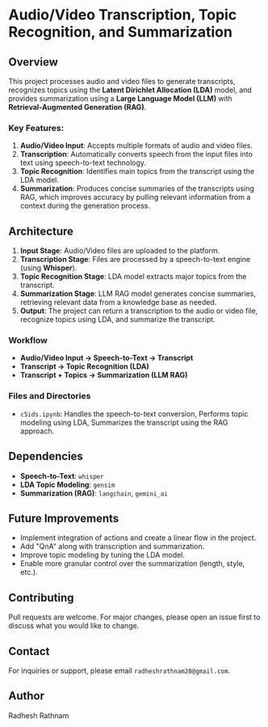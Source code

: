# Audio/Video Transcription, Topic Recognition, and Summarization

## Overview
This project processes audio and video files to generate transcripts, recognizes topics using the **Latent Dirichlet Allocation (LDA)** model, and provides summarization using a **Large Language Model (LLM)** with **Retrieval-Augmented Generation (RAG)**.

### Key Features:
1. **Audio/Video Input**: Accepts multiple formats of audio and video files.
2. **Transcription**: Automatically converts speech from the input files into text using speech-to-text technology.
3. **Topic Recognition**: Identifies main topics from the transcript using the LDA model.
4. **Summarization**: Produces concise summaries of the transcripts using RAG, which improves accuracy by pulling relevant information from a context during the generation process.

## Architecture
1. **Input Stage**: Audio/Video files are uploaded to the platform.
2. **Transcription Stage**: Files are processed by a speech-to-text engine (using **Whisper**).
3. **Topic Recognition Stage**: LDA model extracts major topics from the transcript.
4. **Summarization Stage**: LLM RAG model generates concise summaries, retrieving relevant data from a knowledge base as needed.
5. **Output**: The project can return a transcription to the audio or video file, recognize topics using LDA, and summarize the transcript.

### Workflow
- **Audio/Video Input → Speech-to-Text → Transcript**
- **Transcript → Topic Recognition (LDA)**
- **Transcript + Topics → Summarization (LLM RAG)**

### Files and Directories
- `c5ids.ipynb`: Handles the speech-to-text conversion, Performs topic modeling using LDA, Summarizes the transcript using the RAG approach.

## Dependencies
- **Speech-to-Text**: `whisper`
- **LDA Topic Modeling**: `gensim`
- **Summarization (RAG)**: `langchain`, `gemini_ai` 

## Future Improvements
- Implement integration of actions and create a linear flow in the project.
- Add "QnA" along with transcription and summarization.
- Improve topic modeling by tuning the LDA model.
- Enable more granular control over the summarization (length, style, etc.).


## Contributing
Pull requests are welcome. For major changes, please open an issue first to discuss what you would like to change.

## Contact
For inquiries or support, please email `radheshrathnam28@gmail.com`.

## Author
Radhesh Rathnam
